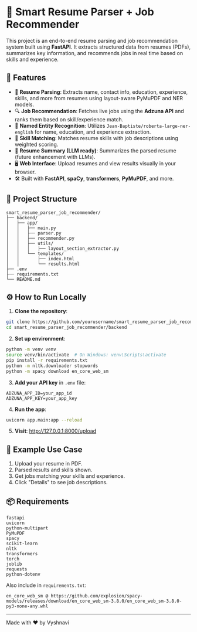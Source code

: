 # 🧠 Smart Resume Parser + Job Recommender

This project is an end-to-end resume parsing and job recommendation system built using **FastAPI**. It extracts structured data from resumes (PDFs), summarizes key information, and recommends jobs in real time based on skills and experience.

## 🚀 Features

- 📄 **Resume Parsing**: Extracts name, contact info, education, experience, skills, and more from resumes using layout-aware PyMuPDF and NER models.
- 🔍 **Job Recommendation**: Fetches live jobs using the **Adzuna API** and ranks them based on skill/experience match.
- 🤖 **Named Entity Recognition**: Utilizes `Jean-Baptiste/roberta-large-ner-english` for name, education, and experience extraction.
- 🧠 **Skill Matching**: Matches resume skills with job descriptions using weighted scoring.
- 💬 **Resume Summary (LLM ready)**: Summarizes the parsed resume (future enhancement with LLMs).
- 🖥️ **Web Interface**: Upload resumes and view results visually in your browser.
- 🛠️ Built with **FastAPI**, **spaCy**, **transformers**, **PyMuPDF**, and more.

## 📁 Project Structure

```
smart_resume_parser_job_recommender/
├── backend/
│   ├── app/
│   │   ├── main.py
│   │   ├── parser.py
│   │   ├── recommender.py
│   │   ├── utils/
│   │   │   ├── layout_section_extractor.py
│   │   └── templates/
│   │       ├── index.html
│   │       └── results.html
├── .env
├── requirements.txt
└── README.md
```

## ⚙️ How to Run Locally

1. **Clone the repository**:
```bash
git clone https://github.com/yourusername/smart_resume_parser_job_recommender.git
cd smart_resume_parser_job_recommender/backend
```

2. **Set up environment**:
```bash
python -m venv venv
source venv/bin/activate  # On Windows: venv\Scripts\activate
pip install -r requirements.txt
python -m nltk.downloader stopwords
python -m spacy download en_core_web_sm
```

3. **Add your API key** in `.env` file:
```
ADZUNA_APP_ID=your_app_id
ADZUNA_APP_KEY=your_app_key
```

4. **Run the app**:
```bash
uvicorn app.main:app --reload
```

5. **Visit**: http://127.0.0.1:8000/upload




## 🧪 Example Use Case

1. Upload your resume in PDF.
2. Parsed results and skills shown.
3. Get jobs matching your skills and experience.
4. Click "Details" to see job descriptions.

## 📦 Requirements

```
fastapi
uvicorn
python-multipart
PyMuPDF
spacy
scikit-learn
nltk
transformers
torch
joblib
requests
python-dotenv
```

Also include in `requirements.txt`:
```
en_core_web_sm @ https://github.com/explosion/spacy-models/releases/download/en_core_web_sm-3.8.0/en_core_web_sm-3.8.0-py3-none-any.whl
```

---

Made with ❤️ by Vyshnavi